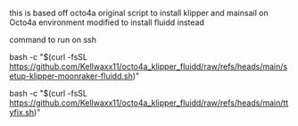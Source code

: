this is based off octo4a original script to install klipper and mainsail on Octo4a environment
modified to install fluidd instead

command to run on ssh

bash -c "$(curl -fsSL https://github.com/Kellwaxx11/octo4a_klipper_fluidd/raw/refs/heads/main/setup-klipper-moonraker-fluidd.sh)"

bash -c "$(curl -fsSL https://github.com/Kellwaxx11/octo4a_klipper_fluidd/raw/refs/heads/main/ttyfix.sh)"
